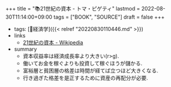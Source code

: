 +++
title = "📚21世紀の資本 - トマ・ピゲティ"
lastmod = 2022-08-30T11:14:00+09:00
tags = ["BOOK", "SOURCE"]
draft = false
+++

-   tags: [📂経済学]({{< relref "20220830110446.md" >}})
-   links
    -   [21世紀の資本 - Wikipedia](https://ja.wikipedia.org/wiki/21%E4%B8%96%E7%B4%80%E3%81%AE%E8%B3%87%E6%9C%AC)
-   summary
    -   資本収益率は経済成長率より大きい(r>g).
    -   働いてお金を稼ぐよりも投資して稼ぐほうが儲かる.
    -   富裕層と貧困層の格差は時間が経てば立つほど大きくなる.
    -   行き過ぎた格差を是正するために資産の再配分が必要.
